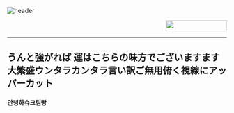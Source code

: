 <div align="left">
  
![header](https://capsule-render.vercel.app/api?type=waving&color=timeGradient&text=ガイちゃんの%20ギットハブ%20😗&animation=twinkling&fontSize=35&fontAlignY=40&fontAlign=70&height=250)

<div align="right">
  <a href="https://hits.seeyoufarm.com">
    <img src="https://hits.seeyoufarm.com/api/count/incr/badge.svg?url=https%3A%2F%2Fgithub.com%2Ftheendofthefuxxingworld&count_bg=%238BFFDF&title_bg=%23555555&icon=&icon_color=%23E7E7E7&title=%E3%83%81%E3%83%A5%E3%82%AD%E3%83%94&edge_flat=false" width="140" height="25"> 
  </a>
</div>

---
## うんと強がれば 運はこちらの味方でございますます大繁盛ウンタラカンタラ言い訳ご無用俯く視線にアッパーカット
#### 안녕하슈크림빵
